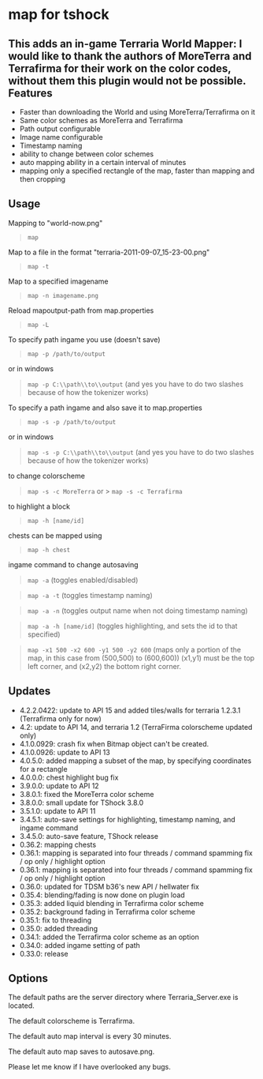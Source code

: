 map for tshock
============

This adds an in-game Terraria World Mapper:
I would like to thank the authors of MoreTerra and Terrafirma for their work on the color codes, without them this plugin would not be possible.
Features
--------

+ Faster than downloading the World and using MoreTerra/Terrafirma on it
+ Same color schemes as MoreTerra and Terrafirma
+ Path output configurable
+ Image name configurable
+ Timestamp naming
+ ability to change between color schemes
+ auto mapping ability in a certain interval of minutes
+ mapping only a specified rectangle of the map, faster than mapping and then cropping

Usage
-----

Mapping to "world-now.png"
> `map`

Map to a file in the format "terraria-2011-09-07_15-23-00.png"
> `map -t`

Map to a specified imagename
> `map -n imagename.png`

Reload mapoutput-path from map.properties
> `map -L`

To specify path ingame you use (doesn't save)
> `map -p /path/to/output`

or in windows
> `map -p C:\\path\\to\\output` (and yes you have to do two slashes because of how the tokenizer works)

To specify a path ingame and also save it to map.properties
> `map -s -p /path/to/output`

or in windows
> `map -s -p C:\\path\\to\\output` (and yes you have to do two slashes because of how the tokenizer works)

to change colorscheme
> `map -s -c MoreTerra` or > `map -s -c Terrafirma`

to highlight a block
> `map -h [name/id]`

chests can be mapped using
> `map -h chest`

ingame command to change autosaving
> `map -a` (toggles enabled/disabled)

> `map -a -t` (toggles timestamp naming)

> `map -a -n` (toggles output name when not doing timestamp naming)

> `map -a -h [name/id]` (toggles highlighting, and sets the id to that specified)

> `map -x1 500 -x2 600 -y1 500 -y2 600` (maps only a portion of the map, in this case from (500,500) to (600,600))
(x1,y1) must be the top left corner, and (x2,y2) the bottom right corner.

Updates
-------
+ 4.2.2.0422: update to API 15 and added tiles/walls for terraria 1.2.3.1 (Terrafirma only for now)
+ 4.2: update to API 14, and terraria 1.2 (TerraFirma colorscheme updated only)
+ 4.1.0.0929: crash fix when Bitmap object can't be created.
+ 4.1.0.0926: update to API 13
+ 4.0.5.0: added mapping a subset of the map, by specifying coordinates for a rectangle
+ 4.0.0.0: chest highlight bug fix
+ 3.9.0.0: update to API 12
+ 3.8.0.1: fixed the MoreTerra color scheme
+ 3.8.0.0: small update for TShock 3.8.0
+ 3.5.1.0: update to API 11
+ 3.4.5.1: auto-save settings for highlighting, timestamp naming, and ingame command
+ 3.4.5.0: auto-save feature, TShock release
+ 0.36.2: mapping chests
+ 0.36.1: mapping is separated into four threads / command spamming fix / op only / highlight option
+ 0.36.1: mapping is separated into four threads / command spamming fix / op only / highlight option
+ 0.36.0: updated for TDSM b36's new API / hellwater fix
+ 0.35.4: blending/fading is now done on plugin load
+ 0.35.3: added liquid blending in Terrafirma color scheme
+ 0.35.2: background fading in Terrafirma color scheme
+ 0.35.1: fix to threading
+ 0.35.0: added threading
+ 0.34.1: added the Terrafirma color scheme as an option
+ 0.34.0: added ingame setting of path
+ 0.33.0: release

Options
-------

The default paths are the server directory where Terraria_Server.exe is located.

The default colorscheme is Terrafirma.

The default auto map interval is every 30 minutes.

The default auto map saves to autosave.png.


Please let me know if I have overlooked any bugs.